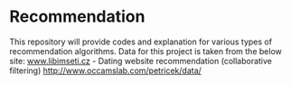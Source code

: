 # Recommendation
This repository will provide codes and explanation for various types of recommendation algorithms.
Data for this project is taken from the below site:
www.libimseti.cz - Dating website recommendation (collaborative filtering) http://www.occamslab.com/petricek/data/ 
